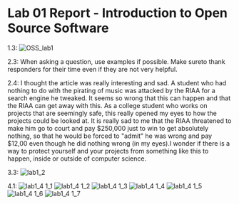 # Lab 01 Report - Introduction to Open Source Software
1.3:
![OSS_lab1](https://user-images.githubusercontent.com/85561037/170726313-1127dc1b-7dbf-4f9a-996a-324bd3650b3e.PNG)

2.3:
When asking a question, use examples if possible.
Make sureto thank responders for their time even if they are not very helpful.

2.4:
I thought the article was really interesting and sad. A student who had nothing to do with the pirating of music was attacked by the RIAA for a search engine he tweaked. It seems so wrong that this can happen and that the RIAA can get away with this. As a college student who works on projects that are seemingly safe, this really opened my eyes to how the projects could be looked at. It is really sad to me that the RIAA threatened to make him go to court and pay $250,000 just to win to get absolutely nothing, so that he would be forced to "admit" he was wrong and pay $12,00 even though he did nothing wrong (in my eyes).I wonder if there is a way to protect yourself and your projects from something like this to happen, inside or outside of computer science.

3.3:
![lab1_2](https://user-images.githubusercontent.com/85561037/170736741-6e230ac1-4360-44e9-9a13-6df709973051.PNG)

4.1:
![lab1_4 1_1](https://user-images.githubusercontent.com/85561037/170737774-c687e442-ce59-4fc0-9da2-48de0e8ebc4e.PNG)
![lab1_4 1_2](https://user-images.githubusercontent.com/85561037/170764755-c33a5c73-15ed-4eeb-8223-5cd53df37aed.PNG)
![lab1_4 1_3](https://user-images.githubusercontent.com/85561037/170764776-a21220f6-d15f-403b-93b8-efb4f92a97ff.PNG)
![lab1_4 1_4](https://user-images.githubusercontent.com/85561037/170764794-a34c40cc-8d80-4b9e-b949-c7a3fbcb4f73.PNG)
![lab1_4 1_5](https://user-images.githubusercontent.com/85561037/170764807-27969955-0779-4b53-9303-efa3c4a146b3.PNG)
![lab1_4 1_6](https://user-images.githubusercontent.com/85561037/170764822-d7addb48-e8fe-42dd-a264-c14d480e96f4.PNG)
![lab1_4 1_7](https://user-images.githubusercontent.com/85561037/170764829-4a9f4437-8916-4f21-91d5-fd9225b46bc7.PNG)
